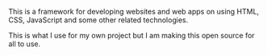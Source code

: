 This is a framework for developing websites and web apps on using HTML, CSS, JavaScript and some other related technologies.

This is what I use for my own project but I am making this open source for all to use.